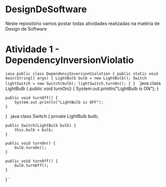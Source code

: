 # DesignDeSoftware
Neste repositório vamos postar todas atividades realizadas na matéria de Design de Software

# Atividade 1 - DependencyInversionViolatio
`java
public class DependencyInversionViolation {
    public static void main(String[] args) {
        LightBulb bulb = new LightBulb();
        Switch lightSwitch = new Switch(bulb);
        lightSwitch.turnOn();
    }
}
`
`java
class LightBulb {
    public void turnOn() {
        System.out.println("LightBulb is ON");
    }

    public void turnOff() {
        System.out.println("LightBulb is OFF");
    }
}
`
`java
class Switch {
    private LightBulb bulb;

    public Switch(LightBulb bulb) {
        this.bulb = bulb;
    }

    public void turnOn() {
        bulb.turnOn();
    }

    public void turnOff() {
        bulb.turnOff();
    }
}
`
